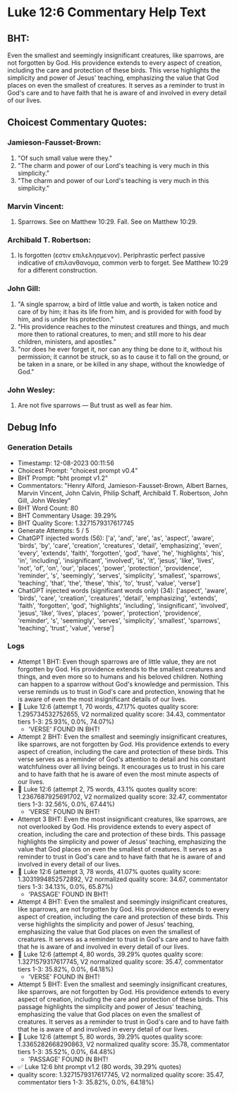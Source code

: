 # Luke 12:6 Commentary Help Text

## BHT:
Even the smallest and seemingly insignificant creatures, like sparrows, are not forgotten by God. His providence extends to every aspect of creation, including the care and protection of these birds. This verse highlights the simplicity and power of Jesus' teaching, emphasizing the value that God places on even the smallest of creatures. It serves as a reminder to trust in God's care and to have faith that he is aware of and involved in every detail of our lives.

## Choicest Commentary Quotes:
### Jamieson-Fausset-Brown:
1. "Of such small value were they."
2. "The charm and power of our Lord's teaching is very much in this simplicity."
3. "The charm and power of our Lord's teaching is very much in this simplicity."

### Marvin Vincent:
1. Sparrows. See on Matthew 10:29. 
Fall. See on Matthew 10:29.


### Archibald T. Robertson:
1.  Is forgotten (εστιν επιλελησμενον). Periphrastic perfect passive indicative of επιλανθανομα, common verb to forget. See Matthew 10:29 for a different construction. 


### John Gill:
1. "A single sparrow, a bird of little value and worth, is taken notice and care of by him; it has its life from him, and is provided for with food by him, and is under his protection." 
2. "His providence reaches to the minutest creatures and things, and much more then to rational creatures, to men; and still more to his dear children, ministers, and apostles."
3. "nor does he ever forget it, nor can any thing be done to it, without his permission; it cannot be struck, so as to cause it to fall on the ground, or be taken in a snare, or be killed in any shape, without the knowledge of God."

### John Wesley:
1. Are not five sparrows — But trust as well as fear him.



## Debug Info
### Generation Details
- Timestamp: 12-08-2023 00:11:56
- Choicest Prompt: "choicest prompt v0.4"
- BHT Prompt: "bht prompt v1.2"
- Commentators: "Henry Alford, Jamieson-Fausset-Brown, Albert Barnes, Marvin Vincent, John Calvin, Philip Schaff, Archibald T. Robertson, John Gill, John Wesley"
- BHT Word Count: 80
- BHT Commentary Usage: 39.29%
- BHT Quality Score: 1.3271579317617745
- Generate Attempts: 5 / 5
- ChatGPT injected words (56):
	['a', 'and', 'are', 'as', 'aspect', 'aware', 'birds', 'by', 'care', 'creation', 'creatures', 'detail', 'emphasizing', 'even', 'every', 'extends', 'faith', 'forgotten', 'god', 'have', 'he', 'highlights', 'his', 'in', 'including', 'insignificant', 'involved', 'is', 'it', 'jesus', 'like', 'lives', 'not', 'of', 'on', 'our', 'places', 'power', 'protection', 'providence', 'reminder', 's', 'seemingly', 'serves', 'simplicity', 'smallest', 'sparrows', 'teaching', 'that', 'the', 'these', 'this', 'to', 'trust', 'value', 'verse']
- ChatGPT injected words (significant words only) (34):
	['aspect', 'aware', 'birds', 'care', 'creation', 'creatures', 'detail', 'emphasizing', 'extends', 'faith', 'forgotten', 'god', 'highlights', 'including', 'insignificant', 'involved', 'jesus', 'like', 'lives', 'places', 'power', 'protection', 'providence', 'reminder', 's', 'seemingly', 'serves', 'simplicity', 'smallest', 'sparrows', 'teaching', 'trust', 'value', 'verse']

### Logs
- Attempt 1 BHT: Even though sparrows are of little value, they are not forgotten by God. His providence extends to the smallest creatures and things, and even more so to humans and his beloved children. Nothing can happen to a sparrow without God's knowledge and permission. This verse reminds us to trust in God's care and protection, knowing that he is aware of even the most insignificant details of our lives.
- 🔄 Luke 12:6 (attempt 1, 70 words, 47.17% quotes quality score: 1.295734532752655, V2 normalized quality score: 34.43, commentator tiers 1-3: 25.93%, 0.0%, 74.07%) 
	- 'VERSE' FOUND IN BHT!
- Attempt 2 BHT: Even the smallest and seemingly insignificant creatures, like sparrows, are not forgotten by God. His providence extends to every aspect of creation, including the care and protection of these birds. This verse serves as a reminder of God's attention to detail and his constant watchfulness over all living beings. It encourages us to trust in his care and to have faith that he is aware of even the most minute aspects of our lives.
- 🔄 Luke 12:6 (attempt 2, 75 words, 43.1% quotes quality score: 1.2367687925691702, V2 normalized quality score: 32.47, commentator tiers 1-3: 32.56%, 0.0%, 67.44%) 
	- 'VERSE' FOUND IN BHT!
- Attempt 3 BHT: Even the most insignificant creatures, like sparrows, are not overlooked by God. His providence extends to every aspect of creation, including the care and protection of these birds. This passage highlights the simplicity and power of Jesus' teaching, emphasizing the value that God places on even the smallest of creatures. It serves as a reminder to trust in God's care and to have faith that he is aware of and involved in every detail of our lives.
- 🔄 Luke 12:6 (attempt 3, 78 words, 41.07% quotes quality score: 1.3031994852572892, V2 normalized quality score: 34.67, commentator tiers 1-3: 34.13%, 0.0%, 65.87%) 
	- 'PASSAGE' FOUND IN BHT!
- Attempt 4 BHT: Even the smallest and seemingly insignificant creatures, like sparrows, are not forgotten by God. His providence extends to every aspect of creation, including the care and protection of these birds. This verse highlights the simplicity and power of Jesus' teaching, emphasizing the value that God places on even the smallest of creatures. It serves as a reminder to trust in God's care and to have faith that he is aware of and involved in every detail of our lives.
- 🔄 Luke 12:6 (attempt 4, 80 words, 39.29% quotes quality score: 1.3271579317617745, V2 normalized quality score: 35.47, commentator tiers 1-3: 35.82%, 0.0%, 64.18%) 
	- 'VERSE' FOUND IN BHT!
- Attempt 5 BHT: Even the smallest and seemingly insignificant creatures, like sparrows, are not forgotten by God. His providence extends to every aspect of creation, including the care and protection of these birds. This passage highlights the simplicity and power of Jesus' teaching, emphasizing the value that God places on even the smallest of creatures. It serves as a reminder to trust in God's care and to have faith that he is aware of and involved in every detail of our lives.
- 🔄 Luke 12:6 (attempt 5, 80 words, 39.29% quotes quality score: 1.3365282668290863, V2 normalized quality score: 35.78, commentator tiers 1-3: 35.52%, 0.0%, 64.48%) 
	- 'PASSAGE' FOUND IN BHT!
- ✅ Luke 12:6 bht prompt v1.2 (80 words, 39.29% quotes)
- quality score: 1.3271579317617745, V2 normalized quality score: 35.47, commentator tiers 1-3: 35.82%, 0.0%, 64.18%)